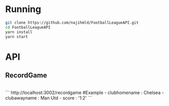 # Running
```sh
git clone https://github.com/najihmld/FootballLeagueAPI.git
cd FootballLeagueAPI
yarn install
yarn start
```

# API
<h2>RecordGame</h2></br>
```
http://localhost:3002/recordgame
#Example
 	- clubhomename : Chelsea
 	- clubawayname : Man Utd
 	- score : '1:2'
```
